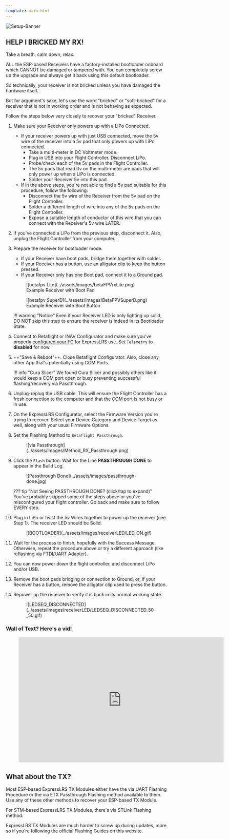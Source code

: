 ```yaml
---
template: main.html
---
```


![Setup-Banner](https://raw.githubusercontent.com/ExpressLRS/ExpressLRS-Hardware/master/img/quick-start.png)

## HELP I BRICKED MY RX!

Take a breath, calm down, relax.

ALL the ESP-based Receivers have a factory-installed bootloader onboard which CANNOT be damaged or tampered with. You can completely screw up the upgrade and always get it back using this default bootloader.

So technically, your receiver is not bricked unless you have damaged the hardware itself.

But for argument's sake, let's use the word "bricked" or "soft-bricked" for a receiver that is not in working order and is not behaving as expected.

Follow the steps below very closely to recover your "bricked" Receiver.

1. Make sure your Receiver only powers up with a LiPo Connected.
    - If your receiver powers up with just USB connected, move the 5v wire of the receiver into a 5v pad that only powers up with LiPo connected.
        - Take a multi-meter in DC Voltmeter mode.
        - Plug in USB into your Flight Controller. Disconnect LiPo.
        - Probe/check each of the 5v pads in the Flight Controller.
        - The 5v pads that read 0v on the multi-meter are pads that will only power up when a LiPo is connected.
        - Solder your Receiver 5v into this pad.
    - If in the above steps, you're not able to find a 5v pad suitable for this procedure, follow the following:
        - Disconnect the 5v wire of the Receiver from the 5v pad on the Flight Controller.
        - Solder a different length of wire into any of the 5v pads on the Flight Controller.
        - Expose a suitable length of conductor of this wire that you can connect with the Receiver's 5v wire LATER.

2. If you've connected a LiPo from the previous step, disconnect it. Also, unplug the Flight Controller from your computer.

3. Prepare the receiver for bootloader mode.
    - If your Receiver have boot pads, bridge them together with solder.
    - If your Receiver has a button, use an alligator clip to keep the button pressed.
    - If your Receiver only has one Boot pad, connect it to a Ground pad.

    <figure markdown>
    ![betafpv Lite](../assets/images/betaFPVrxLite.png)
    <figcaption>Example Receiver with Boot Pad</figcaption>
    </figure>

    <figure markdown>
    ![betafpv SuperD](../assets/images/BetaFPVSuperD.png)
    <figcaption>Example Receiver with Boot Button</figcaption>
    </figure>

    !!! warning "Notice"
        Even if your Receiver LED is only lighting up solid, DO NOT skip this step to ensure the receiver is indeed in its Bootloader State.

4. Connect to Betaflight or INAV Configurator and make sure you've properly [configured your FC](receivers/configuring-fc.md) for ExpressLRS use. Set `Telemetry` to **disabled** for now.

5. ++"Save & Reboot"++. Close Betaflight Configurator. Also, close any other App that's potentially using COM Ports.

    !!! info "Cura Slicer"
        We found Cura Slicer and possibly others like it would keep a COM port open or busy preventing successful flashing/recovery via Passthrough.

6. Unplug-replug the USB cable. This will ensure the Flight Controller has a fresh connection to the computer and that the COM port is not busy or in use.

7. On the ExpressLRS Configurator, select the Firmware Version you're trying to recover. Select your Device Category and Device Target as well, along with your usual Firmware Options.

8. Set the Flashing Method to `Betaflight Passthrough`.

    <figure markdown>
    ![via Passthrough](../assets/images/Method_RX_Passthrough.png)
    </figure>

9. Click the `Flash` button. Wait for the Line **PASSTHROUGH DONE** to appear in the Build Log.

    <figure markdown>
    ![Passthrough Done](../assets/images/passthrough-done.jpg)
    </figure>

    ??? tip "Not Seeing PASSTHROUGH DONE? (click/tap to expand)"
        You've probably skipped some of the steps above or you've misconfigured your flight controller. Go back and make sure to follow EVERY step.

10. Plug in LiPo or twist the 5v Wires together to power up the receiver (see Step 1). The receiver LED should be Solid.

    <figure markdown>
    ![BOOTLOADER](../assets/images/receiverLED/LED_ON.gif)
    </figure>

11. Wait for the process to finish, hopefully with the Success Message. Otherwise, repeat the procedure above or try a different approach (like reflashing via FTDI/UART Adapter).

12. You can now power down the flight controller, and disconnect LiPo and/or USB.

13. Remove the boot pads bridging or connection to Ground, or, if your Receiver has a button, remove the alligator clip used to press the button.

14. Repower up the receiver to verify it is back in its normal working state.

    <figure markdown>
    ![LEDSEQ_DISCONNECTED](../assets/images/receiverLED/LEDSEQ_DISCONNECTED_50_50.gif)
    </figure>

### Wall of Text? Here's a vid!

<figure markdown>
<iframe width="640" height="390" src="https://www.youtube.com/embed/jYLwaWBkM_A" title="YouTube video player" frameborder="0" allow="accelerometer; autoplay; clipboard-write; encrypted-media; gyroscope; picture-in-picture" allowfullscreen></iframe>
</figure>

## What about the TX?

Most ESP-based ExpressLRS TX Modules either have the via UART Flashing Procedure or the via ETX Passthrough Flashing method available to them. Use any of these other methods to recover your ESP-based TX Module. 

For STM-based ExpressLRS TX Modules, there's via STLink Flashing method.

ExpressLRS TX Modules are much harder to screw up during updates, more so if you're following the official Flashing Guides on this website.
